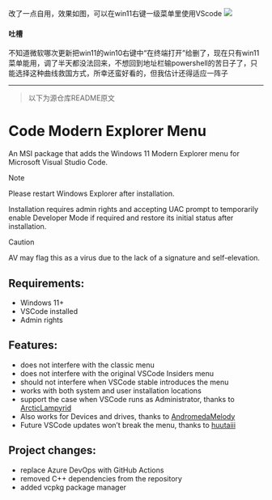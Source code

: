 改了一点自用，效果如图，可以在win11右键一级菜单里使用VScode
<img src="https://guiguisocute-1318017707.cos.ap-guangzhou.myqcloud.com/20251003230218172.png"/>


#### 吐槽
不知道微软哪次更新把win11的win10右键中“在终端打开”给删了，现在只有win11菜单能用，调了半天都没法回来，不想回到地址栏输powershell的苦日子了，只能选择这种曲线救国方式，所幸还蛮好看的，但我估计还得适应一阵子


***
> 以下为源仓库README原文
# Code Modern Explorer Menu
An MSI package that adds the Windows 11 Modern Explorer menu for Microsoft Visual Studio Code.
  
> [!NOTE]
> Please restart Windows Explorer after installation.
> 
> Installation requires admin rights and accepting UAC prompt to temporarily enable Developer Mode if required and restore its initial status after installation.

> [!CAUTION]
> AV may flag this as a virus due to the lack of a signature and self-elevation.

## Requirements:
- Windows 11+
- VSCode installed
- Admin rights

## Features:
- does not interfere with the classic menu
- does not interfere with the original VSCode Insiders menu
- should not interfere when VSCode stable introduces the menu
- works with both system and user installation locations
- support the case when VSCode runs as Administrator, thanks to  [ArcticLampyrid](https://github.com/microsoft/vscode-explorer-command/pull/17)
- Also works for Devices and drives, thanks to [AndromedaMelody](https://github.com/microsoft/vscode-explorer-command/pull/16)
- Future VSCode updates won’t break the menu, thanks to [huutaiii](https://github.com/huutaiii/vscode-explorer-command)

## Project changes:
- replace Azure DevOps with GitHub Actions
- removed C++ dependencies from the repository
- added vcpkg package manager
